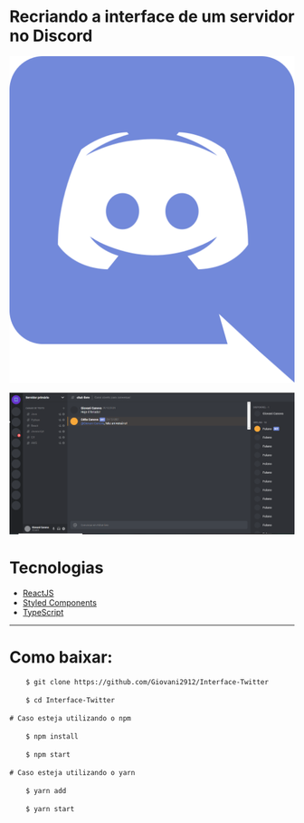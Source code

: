 # Recriando a interface de um servidor no Discord

<p align="center">
    <img src="src/assets/discord-logo.svg">
</p>


<p align="center">
    <img src="src/assets/tela1.PNG">
</p>

# Tecnologias

- [ReactJS](https://pt-br.reactjs.org/)
- [Styled Components](https://styled-components.com/)
- [TypeScript](https://www.typescriptlang.org/)

---

# Como baixar:

```
    $ git clone https://github.com/Giovani2912/Interface-Twitter

    $ cd Interface-Twitter

# Caso esteja utilizando o npm

    $ npm install

    $ npm start

# Caso esteja utilizando o yarn

    $ yarn add

    $ yarn start

```